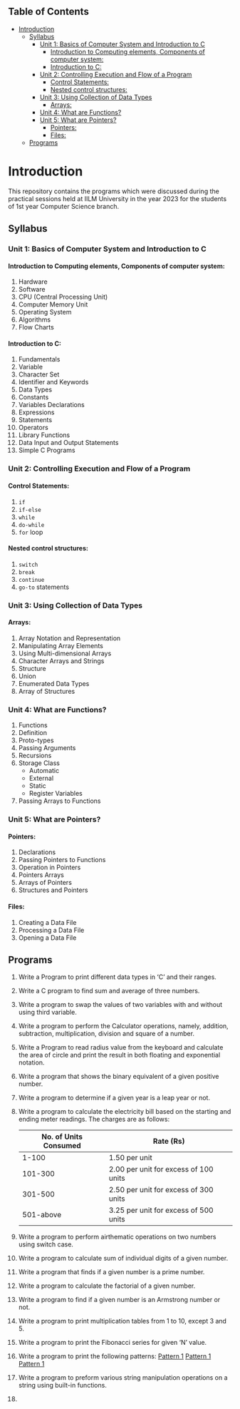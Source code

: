 ## Table of Contents
- [Introduction](#introduction)
  - [Syllabus](#syllabus)
    - [Unit 1: Basics of Computer System and Introduction to C](#unit-1-basics-of-computer-system-and-introduction-to-c)
      - [Introduction to Computing elements, Components of computer system:](#introduction-to-computing-elements-components-of-computer-system)
      - [Introduction to C:](#introduction-to-c)
    - [Unit 2: Controlling Execution and Flow of a Program](#unit-2-controlling-execution-and-flow-of-a-program)
      - [Control Statements:](#control-statements)
      - [Nested control structures:](#nested-control-structures)
    - [Unit 3: Using Collection of Data Types](#unit-3-using-collection-of-data-types)
      - [Arrays:](#arrays)
    - [Unit 4: What are Functions?](#unit-4-what-are-functions)
    - [Unit 5: What are Pointers?](#unit-5-what-are-pointers)
      - [Pointers:](#pointers)
      - [Files:](#files)
  - [Programs](#programs)

# Introduction
This repository contains the programs which were discussed during the practical sessions held at IILM University in the year 2023 for the students of 1st year Computer Science branch.

## Syllabus
### Unit 1: Basics of Computer System and Introduction to C
#### Introduction to Computing elements, Components of computer system:
   1. Hardware
   2. Software
   3. CPU (Central Processing Unit)
   4. Computer Memory Unit
   5. Operating System
   6. Algorithms
   7. Flow Charts

#### Introduction to C:
   1. Fundamentals
   2. Variable
   3. Character Set
   4. Identifier and Keywords
   5. Data Types
   6. Constants
   7. Variables Declarations
   8. Expressions
   9. Statements
   10. Operators
   11. Library Functions
   12. Data Input and Output Statements
   13. Simple C Programs

### Unit 2: Controlling Execution and Flow of a Program
#### Control Statements: 
   1. `if`
   2. `if-else`
   3. `while`
   4. `do-while`
   5. `for` loop

#### Nested control structures:
   1. `switch`
   2. `break`
   3. `continue`
   4. `go-to` statements

### Unit 3: Using Collection of Data Types
#### Arrays: 
   1. Array Notation and Representation
   2. Manipulating Array Elements
   3. Using Multi-dimensional Arrays
   4. Character Arrays and Strings
   5. Structure
   6. Union
   7. Enumerated Data Types
   8. Array of Structures

### Unit 4: What are Functions?
   1. Functions
   2. Definition
   3. Proto-types
   4. Passing Arguments
   5. Recursions
   6. Storage Class
      - Automatic
      - External
      - Static
      - Register Variables
   7. Passing Arrays to Functions

### Unit 5: What are Pointers?
#### Pointers: 
   1. Declarations
   2. Passing Pointers to Functions
   3. Operation in Pointers
   4. Pointers Arrays
   5. Arrays of Pointers
   6. Structures and Pointers

#### Files:
   1. Creating a Data File
   2. Processing a Data File
   3. Opening a Data File

## Programs
   1. Write a Program to print different data types in ‘C’ and their ranges.
   2. Write a C program to find sum and average of three numbers.
   3. Write a program to swap the values of two variables with and without using third
variable.
   4. Write a program to perform the Calculator operations, namely, addition,
subtraction, multiplication, division and square of a number.
   5. Write a Program to read radius value from the keyboard and calculate the area of
circle and print the result in both floating and exponential notation.
   6. Write a program that shows the binary equivalent of a given positive number.
   7. Write a program to determine if a given year is a leap year or not.
   8. Write a program to calculate the electricity bill based on the starting and ending meter readings. The charges are as follows:
   
      | No. of Units Consumed | Rate (Rs)           |
      | ---------------------- | -------------------- |
      | 1-100                  | 1.50 per unit        |
      | 101-300                | 2.00 per unit for excess of 100 units |
      | 301-500                | 2.50 per unit for excess of 300 units |
      | 501-above              | 3.25 per unit for excess of 500 units |
   9. Write a program to perform airthematic operations on two numbers using switch case.
   10. Write a program to calculate sum of individual digits of a given number.
   11. Write a program that finds if a given number is a prime number.
   12. Write a program to calculate the factorial of a given number.
   13. Write a program to find if a given number is an Armstrong number or not.
   14. Write a program to print multiplication tables from 1 to 10, except 3 and 5.
   15. Write a program to print the Fibonacci series for given ‘N’ value.
   15. Write a program to print the following patterns:
      [Pattern 1](./assets/program16/pat1.png)
      [Pattern 1](./assets/program16/pat2.png)
      [Pattern 1](./assets/program16/pat3.png)
   17. Write a program to preform various string manipulation operations on a string using built-in functions.
   18. 